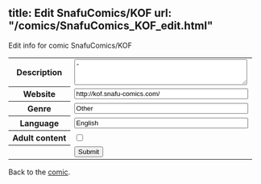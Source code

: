 title: Edit SnafuComics/KOF
url: "/comics/SnafuComics_KOF_edit.html"
---
Edit info for comic SnafuComics/KOF

<form name="comic" action="http://gaepostmail.appspot.com/comic/" method="post">
<table class="comicinfo">
<tr>
<th>Description</th><td><textarea name="description" cols="40" rows="3">-</textarea></td>
</tr>
<tr>
<th>Website</th><td><input type="text" name="url" value="http://kof.snafu-comics.com/" size="40"/></td>
</tr>
<tr>
<th>Genre</th><td><input type="text" name="genre" value="Other" size="40"/></td>
</tr>
<tr>
<th>Language</th><td><input type="text" name="language" value="English" size="40"/></td>
</tr>
<tr>
<th>Adult content</th><td><input type="checkbox" name="adult" value="adult" /></td>
</tr>
<tr>
<th></th><td>
<input type="hidden" name="comic" value="SnafuComics_KOF" />
<input type="submit" name="submit" value="Submit" />
</td>
</tr>
</table>
</form>

Back to the [comic](SnafuComics_KOF.html).
